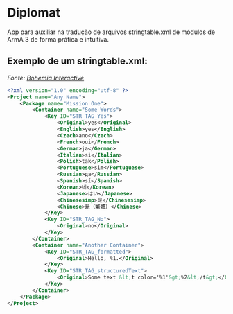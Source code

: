 # Diplomat

App para auxiliar na tradução de arquivos stringtable.xml de módulos de ArmA 3 de forma prática e intuitiva.


## Exemplo de um stringtable.xml:
*Fonte: [Bohemia Interactive](https://community.bistudio.com/wiki/Stringtable.xml)*
```xml
<?xml version="1.0" encoding="utf-8" ?>
<Project name="Any Name">
	<Package name="Mission One">
		<Container name="Some Words">
			<Key ID="STR_TAG_Yes">
				<Original>yes</Original>
				<English>yes</English>
				<Czech>ano</Czech>
				<French>oui</French>
				<German>ja</German>
				<Italian>sì</Italian>
				<Polish>tak</Polish>
				<Portuguese>sim</Portuguese>
				<Russian>да</Russian>
				<Spanish>sí</Spanish>
				<Korean>네</Korean>
				<Japanese>はい</Japanese>
				<Chinesesimp>是</Chinesesimp>
				<Chinese>是（繁體）</Chinese>
			</Key>
			<Key ID="STR_TAG_No">
				<Original>no</Original>
			</Key>
		</Container>
		<Container name="Another Container">
			<Key ID="STR_TAG_formatted">
				<Original>Hello, %1.</Original>
			</Key>
			<Key ID="STR_TAG_structuredText">
				<Original>Some text &lt;t color='%1'&gt;%2&lt;/t&gt;</Original>
			</Key>
		</Container>
	</Package>
</Project>
```